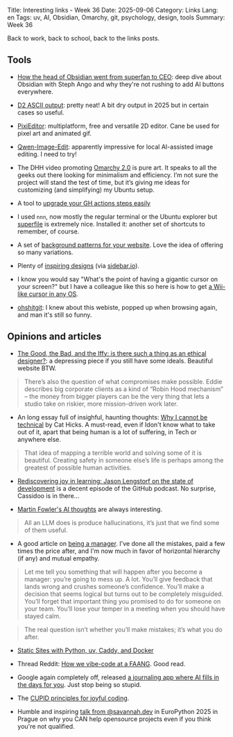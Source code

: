 Title: Interesting links - Week 36
Date: 2025-09-06
Category: Links
Lang: en
Tags: uv, AI, Obsidian, Omarchy, git, psychology, design, tools
Summary: Week 36

Back to work, back to school, back to the links posts.

## Tools

* [How the head of Obsidian went from superfan to CEO](https://www.theverge.com/decoder-podcast-with-nilay-patel/760522/obsidian-ceo-steph-ango-kepano-productivity-software-notes-app): deep dive about Obsidian with Steph Ango and why they're not rushing to add AI buttons everywhere.

* [D2 ASCII output](https://d2lang.com/blog/ascii/): pretty neat! A bit dry output in 2025 but in certain cases so useful.

* [PixiEditor](https://pixieditor.net/): multiplatform, free and versatile 2D editor. Cane be used for pixel art and animated gif.

* [Qwen-Image-Edit](https://huggingface.co/Qwen/Qwen-Image-Edit): apparently impressive for local AI-assisted image editing. I need to try!

* The DHH video promoting [Omarchy 2.0](https://www.youtube.com/watch?v=TcHY0AEd2Uw&t=2s) is pure art. It speaks to all the geeks out there looking for minimalism and efficiency. I’m not sure the project will stand the test of time, but it’s giving me ideas for customizing (and simplifying) my Ubuntu setup.

* A tool to [upgrade your GH actions steps easily](https://github.com/azat-io/actions-up)

* I used `nnn`, now mostly the regular terminal or the Ubuntu explorer but [superfile](https://superfile.netlify.app/getting-started/tutorial/) is extremely nice. Installed it: another set of shortcuts to remember, of course.

* A set of [background patterns for your website](https://patterncraft.fun/). Love the idea of offering so many variations.

* Plenty of [inspiring designs](https://viewport-ui.design/categories/desktop/) (via [sidebar.io](https://sidebar.io)).

* I know you would say "What's the point of having a gigantic cursor on your screen?" but I have a colleague like this so here is how to get [a Wii-like cursor in any OS](https://primmr.dev/projects/wii-pointer-cursors/).

* [ohshitgit](https://ohshitgit.com/): I knew about this webiste, popped up when browsing again, and man it's still so funny.

## Opinions and articles

* [The Good, the Bad, and the Iffy: is there such a thing as an ethical designer?](https://www.itsnicethat.com/features/is-there-such-thing-as-an-ethical-designer-creative-industry-280825): a depressing piece if you still have some ideals. Beautiful website BTW.

> There’s also the question of what compromises make possible. Eddie describes big corporate clients as a kind of “Robin Hood mechanism” – the money from bigger players can be the very thing that lets a studio take on riskier, more mission-driven work later.

* An long essay full of insighful, haunting thoughts: [Why I cannot be technical](https://www.fightforthehuman.com/why-i-cannot-be-technical) by Cat Hicks. A must-read, even if Idon't know what to take out of it, apart that being human is a lot of suffering, in Tech or anywhere else.

> That idea of mapping a terrible world and solving some of it is beautiful. Creating safety in someone else’s life is perhaps among the greatest of possible human activities.

* [Rediscovering joy in learning: Jason Lengstorf on the state of development](https://github.blog/developer-skills/career-growth/rediscovering-joy-in-learning-jason-lengstorf-on-the-state-of-development/) is a decent episode of the GitHub podcast. No surprise, Cassidoo is in there...

* [Martin Fowler's AI thoughts](https://martinfowler.com/articles/202508-ai-thoughts.html) are always interesting.

> All an LLM does is produce hallucinations, it’s just that we find some of them useful.

* A good article on [being a manager](https://terriblesoftware.org/2025/08/22/the-management-skill-nobody-talks-about/). I've done all the mistakes, paid a few times the price after, and I'm now much in favor of horizontal hierarchy (if any) and mutual empathy.

> Let me tell you something that will happen after you become a manager: you’re going to mess up. A lot. You’ll give feedback that lands wrong and crushes someone’s confidence. You’ll make a decision that seems logical but turns out to be completely misguided. You’ll forget that important thing you promised to do for someone on your team. You’ll lose your temper in a meeting when you should have stayed calm.

> The real question isn’t whether you’ll make mistakes; it’s what you do after.

* [Static Sites with Python, uv, Caddy, and Docker](https://nkantar.com/blog/2025/08/static-python-uv-caddy-docker/)

* Thread Reddit: [How we vibe-code at a FAANG](https://www.reddit.com/r/vibecoding/comments/1myakhd/how_we_vibe_code_at_a_faang/). Good read.

* Google again completely off, released [a journaling app where AI fills in the days for you](https://www.theverge.com/analysis/764519/ai-gemini-pixel-journal-app). Just stop being so stupid.

* The [CUPID principles for joyful coding](https://dannorth.net/blog/cupid-for-joyful-coding/).

* Humble and inspiring [talk from @savannah.dev](https://www.youtube.com/watch?v=WGXXxGLBVF4) in EuroPython 2025 in Prague on why you CAN help opensource projects even if you think you're not qualified.
